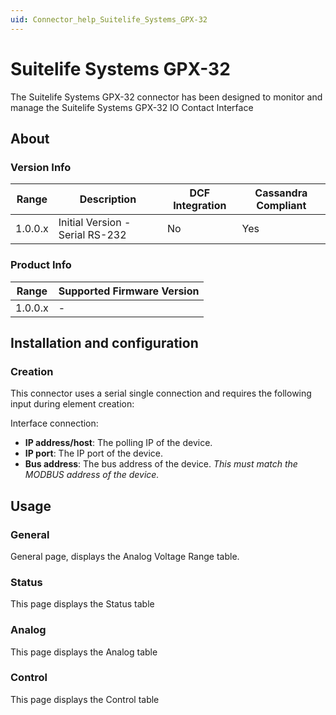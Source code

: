 ```yaml
---
uid: Connector_help_Suitelife_Systems_GPX-32
---
```


# Suitelife Systems GPX-32

The Suitelife Systems GPX-32 connector has been designed to monitor and manage the Suitelife Systems GPX-32 IO Contact Interface

## About


### Version Info

| **Range** | **Description**                 | **DCF Integration** | **Cassandra Compliant** |
|------------------|---------------------------------|---------------------|-------------------------|
| 1.0.0.x          | Initial Version - Serial RS-232 | No                  | Yes                      |

### Product Info

| Range | Supported Firmware Version |
|------------------|-----------------------------|
| 1.0.0.x          | -                           |

## Installation and configuration

### Creation

This connector uses a serial single connection and requires the following input during element creation:

 Interface connection:

  - **IP address/host**: The polling IP of the device.
  - **IP port**: The IP port of the device.
  - **Bus address**: The bus address of the device. *This must match the MODBUS address of the device.*

## Usage

### General

General page, displays the Analog Voltage Range table.

### Status

This page displays the Status table

### Analog

This page displays the Analog table

### Control

This page displays the Control table